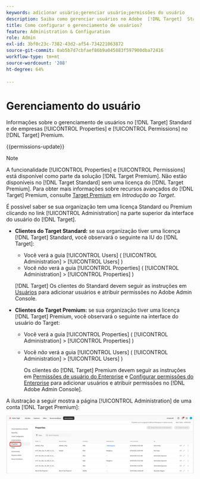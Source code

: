 ```yaml
---
keywords: adicionar usuário;gerenciar usuário;permissões do usuário
description: Saiba como gerenciar usuários no Adobe  [!DNL Target]  Standard e gerenciar propriedades e permissões empresariais no Adobe  [!DNL Target]  Premium.
title: Como configurar o gerenciamento de usuários?
feature: Administration & Configuration
role: Admin
exl-id: 3bf0c23c-7382-43d2-af54-734221063872
source-git-commit: 0ab5b7d7cbfaef86b9a045883f597900dba72416
workflow-type: tm+mt
source-wordcount: '208'
ht-degree: 64%

---
```


# Gerenciamento do usuário

Informações sobre o gerenciamento de usuários no [!DNL Target] Standard e de empresas [!UICONTROL Properties] e [!UICONTROL Permissions] no [!DNL Target] Premium.

{{permissions-update}}

>[!NOTE]
>
>A funcionalidade [!UICONTROL Properties] e [!UICONTROL Permissions] está disponível como parte da solução [!DNL Target Premium]. Não estão disponíveis no [!DNL Target Standard] sem uma licença do [!DNL Target Premium]. Para obter mais informações sobre recursos avançados do [!DNL Target] Premium, consulte [Target Premium](/help/main/c-intro/intro.md#premium) em *Introdução ao Target*.

É possível saber se sua organização tem uma licença Standard ou Premium clicando no link [!UICONTROL Administration] na parte superior da interface do usuário do [!DNL Target].

* **Clientes do Target Standard:** se sua organização tiver uma licença [!DNL Target] Standard, você observará o seguinte na IU do [!DNL Target]:

   * Você verá a guia [!UICONTROL Users] ( [!UICONTROL Administration] > [!UICONTROL Users] )
   * Você *não* verá a guia [!UICONTROL Properties] ( [!UICONTROL Administration] > [!UICONTROL Properties] )

  [!DNL Target] Os clientes do Standard devem seguir as instruções em [Usuários](/help/main/administrating-target/c-user-management/c-user-management/user-management.md) para adicionar usuários e atribuir permissões no Adobe Admin Console.

* **Clientes do Target Premium:** se sua organização tiver uma licença [!DNL Target] Premium, você observará o seguinte na interface do usuário do Target:

   * Você verá a guia [!UICONTROL Properties] ( [!UICONTROL Administration] > [!UICONTROL Properties] )
   * Você *não* verá a guia [!UICONTROL Users] ( [!UICONTROL Administration] > [!UICONTROL Users] )

     Os clientes do [!DNL Target] Premium devem seguir as instruções em [Permissões de usuário do Enterprise](/help/main/administrating-target/c-user-management/property-channel/property-channel.md#concept_E396B16FA2024ADBA27BC056138F9838) e [Configurar permissões do Enterprise](/help/main/administrating-target/c-user-management/property-channel/properties-overview.md#concept_22F2855DBF0D4754B9460F5D68749C71) para adicionar usuários e atribuir permissões no [!DNL Adobe Admin Console].

A ilustração a seguir mostra a página [!UICONTROL Administration] de uma conta [!DNL Target Premium]:

![Guia Administração](/help/main/administrating-target/assets/premium.png)
